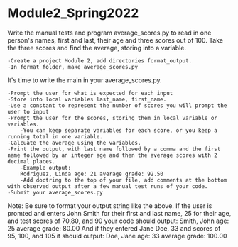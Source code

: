 # Module2_Spring2022
Write the manual tests and program average_scores.py to read in one person's names, first and last, their age and three scores out of 100. Take the three scores and find the average, storing into a variable.

    -Create a project Module 2, add directories format_output.
    -In format folder, make average_scores.py 

It's time to write the main in your average_scores.py.

    -Prompt the user for what is expected for each input
    -Store into local variables last_name, first_name.
    -Use a constant to represent the number of scores you will prompt the user to input
    -Prompt the user for the scores, storing them in local variable or variables. 
        -You can keep separate variables for each score, or you keep a running total in one variable. 
    -Calcuate the average using the variables.
    -Print the output, with last name followed by a comma and the first name followed by an integer age and then the average scores with 2 decimal places.
        -Example output:
        Rodriguez, Linda age: 21 average grade: 92.50
        -Add doctring to the top of your file, add comments at the bottom with observed output after a few manual test runs of your code.
    -Submit your average_scores.py

Note: Be sure to format your output string like the above. If the user is promted and enters John Smith for their first and last name, 25 for their age, and test scores of 70,80, and 90 your code should output:
Smith, John age: 25 average grade: 80.00
And if they entered Jane Doe, 33 and scores of 95, 100, and 105 it should output:
Doe, Jane age: 33 average grade: 100.00
